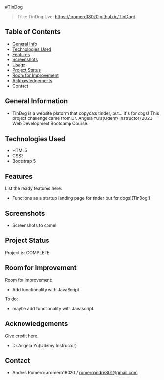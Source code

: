 #TinDog
> Title: TinDog
> Live: https://aromero18020.github.io/TinDog/

## Table of Contents
* [General Info](#general-information)
* [Technologies Used](#technologies-used)
* [Features](#features)
* [Screenshots](#screenshots)
* [Usage](#usage)
* [Project Status](#project-status)
* [Room for Improvement](#room-for-improvement)
* [Acknowledgements](#acknowledgements)
* [Contact](#contact)


## General Information
- TinDog is a website platorm that copycats tinder, but... it's for dogs! This project challenge came from Dr. Angela Yu's(Udemy Instructor) 2023 Web Development Bootcamp Course. 


## Technologies Used
- HTML5
- CSS3
- Bootstrap 5


## Features
List the ready features here:
- Functions as a startup landing page for tinder but for dogs!(TinDog!)


## Screenshots
 - Screenshots to come!


## Project Status
Project is: COMPLETE

## Room for Improvement

Room for improvement:
- Add functionality with JavaScript

To do:
- maybe add functionality with Javascript. 



## Acknowledgements
Give credit here.
- Dr.Angela Yu(Udemy Instructor)


## Contact
- Andres Romero: aromero18020 / romeroandre801@gmail.com
